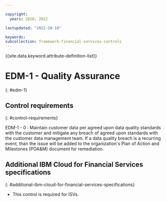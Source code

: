 ```yaml
---

copyright:
  years: 2020, 2022

lastupdated: "2022-10-18"

keywords: 
subcollection: framework-financial-services-controls
---
```


{{site.data.keyword.attribute-definition-list}}

               
# EDM-1 - Quality Assurance
{: #edm-1}

## Control requirements
{: #control-requirements}

EDM-1 - 0
    : Maintain customer data per agreed upon data quality standards with the customer and mitigate any breach of agreed upon standards with the customer data management team. If a data quality breach is a recurring event, than the issue will be added to the organization's Plan of Action and Milestones (POA&M) document for remediation.

## Additional IBM Cloud for Financial Services specifications
{: #additional-ibm-cloud-for-financial-services-specifications}

- This control is required for ISVs.





